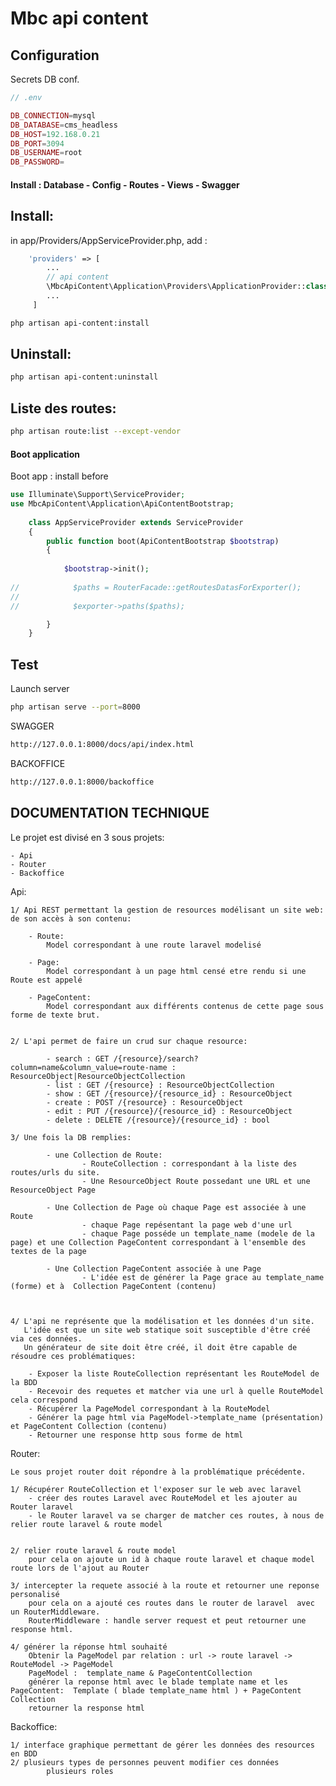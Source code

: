 # Mbc api content

[//]: # ([![Latest Version on Packagist]&#40;https://img.shields.io/packagist/v/spatie/laravel-export.svg?style=flat-square&#41;]&#40;https://packagist.org/packages/spatie/laravel-export&#41;)
[//]: # ([![Total Downloads]&#40;https://img.shields.io/packagist/dt/spatie/laravel-export.svg?style=flat-square&#41;]&#40;https://packagist.org/packages/spatie/laravel-export&#41;)

## Configuration

Secrets DB conf.

```php
// .env

DB_CONNECTION=mysql
DB_DATABASE=cms_headless
DB_HOST=192.168.0.21
DB_PORT=3094
DB_USERNAME=root
DB_PASSWORD=
```

#### Install : Database - Config - Routes - Views - Swagger

## Install:

in app/Providers/AppServiceProvider.php, add :
``` php
    'providers' => [
        ...
        // api content
        \MbcApiContent\Application\Providers\ApplicationProvider::class,
        ...
     ]
```


``` bash
php artisan api-content:install
```

## Uninstall:
``` bash
php artisan api-content:uninstall
```

## Liste des routes:
``` bash
php artisan route:list --except-vendor
```



#### Boot application

Boot app : install before

```php
use Illuminate\Support\ServiceProvider;
use MbcApiContent\Application\ApiContentBootstrap;
    
    class AppServiceProvider extends ServiceProvider
    {
        public function boot(ApiContentBootstrap $bootstrap)
        {
       
            $bootstrap->init();
            
//            $paths = RouterFacade::getRoutesDatasForExporter();
//        
//            $exporter->paths($paths);

        }
    }
```



## Test

Launch server
``` bash
php artisan serve --port=8000
```

SWAGGER
``` bash
http://127.0.0.1:8000/docs/api/index.html
```

BACKOFFICE
``` bash
http://127.0.0.1:8000/backoffice
```




## DOCUMENTATION TECHNIQUE



Le projet est divisé en 3 sous projets:

    - Api
    - Router
    - Backoffice

Api:

    1/ Api REST permettant la gestion de resources modélisant un site web: de son accès à son contenu:

        - Route:
            Model correspondant à une route laravel modelisé

        - Page:
            Model correspondant à un page html censé etre rendu si une Route est appelé

        - PageContent:
            Model correspondant aux différents contenus de cette page sous forme de texte brut.


    2/ L'api permet de faire un crud sur chaque resource:

            - search : GET /{resource}/search?column=name&column_value=route-name : ResourceObject|ResourceObjectCollection        
            - list : GET /{resource} : ResourceObjectCollection
            - show : GET /{resource}/{resource_id} : ResourceObject
            - create : POST /{resource} : ResourceObject
            - edit : PUT /{resource}/{resource_id} : ResourceObject
            - delete : DELETE /{resource}/{resource_id} : bool

    3/ Une fois la DB remplies:
            
            - une Collection de Route: 
                    - RouteCollection : correspondant à la liste des routes/urls du site. 
                    - Une ResourceObject Route possedant une URL et une ResourceObject Page 

            - Une Collection de Page où chaque Page est associée à une Route
                    - chaque Page repésentant la page web d'une url
                    - chaque Page posséde un template_name (modele de la page) et une Collection PageContent correspondant à l'ensemble des textes de la page

            - Une Collection PageContent associée à une Page
                    - L'idée est de générer la Page grace au template_name (forme) et à  Collection PageContent (contenu)



    4/ L'api ne représente que la modélisation et les données d'un site.
       L'idée est que un site web statique soit susceptible d'être créé via ces données.
       Un générateur de site doit être créé, il doit être capable de résoudre ces problématiques:

        - Exposer la liste RouteCollection représentant les RouteModel de la BDD
        - Recevoir des requetes et matcher via une url à quelle RouteModel cela correspond
        - Récupérer la PageModel correspondant à la RouteModel
        - Générer la page html via PageModel->template_name (présentation) et PageContent Collection (contenu)
        - Retourner une response http sous forme de html


Router:

    Le sous projet router doit répondre à la problématique précédente.

    1/ Récupérer RouteCollection et l'exposer sur le web avec laravel
        - créer des routes Laravel avec RouteModel et les ajouter au Router laravel
        - le Router laravel va se charger de matcher ces routes, à nous de relier route laravel & route model
    

    2/ relier route laravel & route model
        pour cela on ajoute un id à chaque route laravel et chaque model route lors de l'ajout au Router 

    3/ intercepter la requete associé à la route et retourner une reponse personalisé
        pour cela on a ajouté ces routes dans le router de laravel  avec un RouterMiddleware.
        RouterMiddleware : handle server request et peut retourner une response html.

    4/ générer la réponse html souhaité
        Obtenir la PageModel par relation : url -> route laravel -> RouteModel -> PageModel
        PageModel :  template_name & PageContentCollection
        générer la reponse html avec le blade template name et les PageContent:  Template ( blade template_name html ) + PageContent Collection
        retourner la response html




Backoffice:

    1/ interface graphique permettant de gérer les données des resources en BDD
    2/ plusieurs types de personnes peuvent modifier ces données
            plusieurs roles


